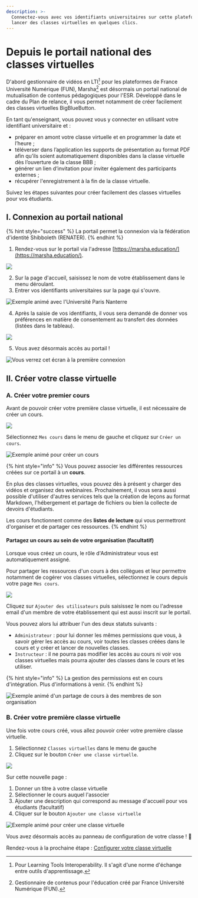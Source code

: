 ```yaml
---
description: >-
  Connectez-vous avec vos identifiants universitaires sur cette plateforme pour
  lancer des classes virtuelles en quelques clics.
---
```


# Depuis le portail national des classes virtuelles

D'abord gestionnaire de vidéos en LTI[^1] pour les plateformes de France Université Numérique (FUN), Marsha[^2] est désormais un portail national de mutualisation de contenus pédagogiques pour l'ESR. Développé dans le cadre du Plan de relance, il vous permet notamment de créer facilement des classes virtuelles BigBlueButton.

En tant qu'enseignant, vous pouvez vous y connecter en utilisant votre identifiant universitaire et :

* préparer en amont votre classe virtuelle et en programmer la date et l’heure ;
* téléverser dans l’application les supports de présentation au format PDF afin qu’ils soient automatiquement disponibles dans la classe virtuelle dès l’ouverture de la classe BBB ;
* générer un lien d‘invitation pour inviter également des participants externes ;
* récupérer l'enregistrement à la fin de la classe virtuelle.

Suivez les étapes suivantes pour créer facilement des classes virtuelles pour vos étudiants.

## I. Connexion au portail national

{% hint style="success" %}
La portail permet la connexion via la fédération d'identité Shibboleth (RENATER).
{% endhint %}

1. Rendez-vous sur le portail via l'adresse [https://marsha.education/](https://marsha.education/).

![](../../assets/vignette-login-marsha-vf.png)

2. Sur la page d'accueil, saisissez le nom de votre établissement dans le menu déroulant.
3. Entrer vos identifiants universitaires sur la page qui s'ouvre.

![Exemple animé avec l'Université Paris Nanterre](../../assets/marsha-site-login-shibboleth.gif)

4. Après la saisie de vos identifiants, il vous sera demandé de donner vos préférences en matière de consentement au transfert des données (listées dans le tableau).

![](../../assets/shibboleth-consentement-v2.png)

5. Vous avez désormais accès au portail !

![Vous verrez cet écran à la première connexion](../../assets/marsha-site-accueil.png)

## II. Créer votre classe virtuelle

### A. Créer votre premier cours

Avant de pouvoir créer votre première classe virtuelle, il est nécessaire de créer un cours.

![](../../assets/site-creer-cours.png)

Sélectionnez `Mes cours` dans le menu de gauche et cliquez sur `Créer un cours`.

![Exemple animé pour créer un cours](../../assets/marsha-site-premier-cours.gif)

{% hint style="info" %}
Vous pouvez associer les différentes ressources créées sur ce portail à un **cours**.

En plus des classes virtuelles, vous pouvez dès à présent y charger des vidéos et organisez des webinaires. Prochainement, il vous sera aussi possible d'utiliser d'autres services tels que la création de leçons au format Markdown, l'hébergement et partage de fichiers ou bien la collecte de devoirs d'étudiants.

Les cours fonctionnent comme des **listes de lecture** qui vous permettront d'organiser et de partager ces ressources.
{% endhint %}

#### Partagez un cours au sein de votre organisation (facultatif)

Lorsque vous créez un cours, le rôle d'Administrateur vous est automatiquement assigné.

Pour partager les ressources d'un cours à des collègues et leur permettre notamment de cogérer vos classes virtuelles, sélectionnez le cours depuis votre page `Mes cours`.

![](../../assets/site-partage-cours.png)

Cliquez sur `Ajouter des utilisateurs` puis saisissez le nom ou l'adresse email d'un membre de votre établissement qui est aussi inscrit sur le portail.

Vous pouvez alors lui attribuer l'un des deux statuts suivants :

* `Administrateur` : pour lui donner les mêmes permissions que vous, à savoir gérer les accès au cours, voir toutes les classes créées dans le cours et y créer et lancer de nouvelles classes.
* `Instructeur` : il ne pourra pas modifier les accès au cours ni voir vos classes virtuelles mais pourra ajouter des classes dans le cours et les utiliser.

{% hint style="info" %}
La gestion des permissions est en cours d'intégration. Plus d'informations à venir.
{% endhint %}

![Exemple animé d'un partage de cours à des membres de son organisation](../../assets/marsha-bbb-ajout-utilisateurs.gif)

### B. Créer votre première classe virtuelle

Une fois votre cours créé, vous allez pouvoir créer votre première classe virtuelle.

1. Sélectionnez `Classes virtuelles` dans le menu de gauche
2. Cliquez sur le bouton `Créer une classe virtuelle`.

![](../../assets/marsha-site-creer-classe.png)

Sur cette nouvelle page :

1. Donner un titre à votre classe virtuelle
2. Sélectionner le cours auquel l'associer
3. Ajouter une description qui correspond au message d'accueil pour vos étudiants (facultatif)
4. Cliquer sur le bouton `Ajouter une classe virtuelle`

![Exemple animé pour créer une classe virtuelle](../../assets/marsha-site-creation-classe.gif)

Vous avez désormais accès au panneau de configuration de votre classe ! :tada:

Rendez-vous à la prochaine étape : [Configurer votre classe virtuelle](../configurer-votre-classe-virtuelle.md)

[^1]: Pour Learning Tools Interoperability. Il s'agit d'une norme d'échange entre outils d'apprentissage.

[^2]: Gestionnaire de contenus pour l'éducation créé par France Université Numérique (FUN).
